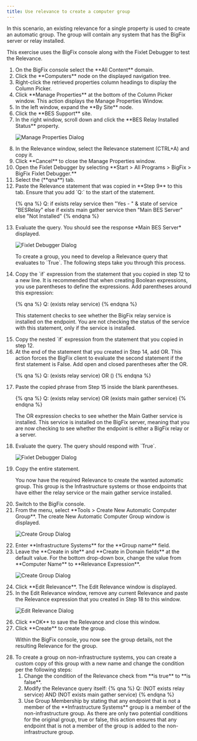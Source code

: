 ```yaml
---
title: Use relevance to create a computer group
---
```


In this scenario, an existing relevance for a single property is used to create
an automatic group. The group will contain any system that has the BigFix server
or relay installed.

This exercise uses the BigFix console along with the Fixlet Debugger to test the
Relevance.

<ol>
<li>On the BigFix console select the **All Content** domain.</li>
<li>Click the **Computers** node on the displayed navigation tree.</li>
<li>Right-click the retrieved properties column headings to display the Column Picker.</li>
<li>Click **Manage Properties** at the bottom of the Column Picker window. This action displays the Manage Properties Window.</li>
<li>In the left window, expand the **By Site** node.</li>
<li>Click the **BES Support** site.</li>
<li>In the right window, scroll down and click the **BES Relay Installed Status** property.
  <p><img src="/static/img/example-group-1.png" max-width="100%" title="Manage Properties Dialog"></p>
</li>
<li>In the Relevance window, select the Relevance statement (CTRL+A) and copy it.</li>
<li>Click **Cancel** to close the Manage Properties window.</li>
<li>Open the Fixlet Debugger by selecting **Start > All Programs > BigFix > BigFix Fixlet Debugger.**</li>
<li>Select the (**qna**) tab.</li>
<li>Paste the Relevance statement that was copied in **Step 9** to this tab. Ensure that you add `Q:` to the start of the statement.

{% qna %}
Q: if exists relay service then "Yes - " & state of service "BESRelay" else if exists main gather service then "Main BES Server" else "Not Installed"
{% endqna %}
</li>
<li>Evaluate the query. You should see the response *Main BES Server* displayed.
  <p><img src="/static/img/example-group-2.png" max-width="100%" title="Fixlet Debugger Dialog"></p>
  <p>To create a group, you need to develop a Relevance query that evaluates to `True`. The following steps take you through this process.</p>
</li>

<li>Copy the `if` expression from the statement that you copied in step 12 to a new line. It is recommended that when creating Boolean expressions, you use parentheses to define the expressions. Add parentheses around this expression:

{% qna %}
Q: (exists relay service)
{% endqna %}

This statement checks to see whether the BigFix relay service is installed on the endpoint. You are not checking the status of the service with this statement, only if the service is installed.</li>

<li>Copy the nested `if` expression from the statement that you copied in step 12.</li>
<li>At the end of the statement that you created in Step 14, add OR. This action forces the BigFix client to evaluate the second statement if the first statement is False. Add open and closed parentheses after the OR.

{% qna %}
Q: (exists relay service) OR ()
{% endqna %}
</li>
<li>Paste the copied phrase from Step 15 inside the blank parentheses.

{% qna %}
Q: (exists relay service) OR (exists main gather service)
{% endqna %}

</li>

The OR expression checks to see whether the Main Gather service is installed. This service is installed on the BigFix server, meaning that you are now checking to see whether the endpoint is either a BigFix relay or a server.</li>

<li>Evaluate the query. The query should respond with `True`.
<p><img src="/static/img/example-group-3.png" max-width="100%" title="Fixlet Debugger Dialog"></p>
</li>

<li>Copy the entire statement.
<p>You now have the required Relevance to create the wanted automatic group. This group is the Infrastructure systems or those endpoints that have either the relay service or the main gather service installed.</p></li>

<li>Switch to the BigFix console.</li>
<li>From the menu, select **Tools > Create New Automatic Computer Group**. The create New Automatic Computer Group window is displayed.
<p><img src="/static/img/example-group-4.png" max-width="100%" title="Create Group Dialog"></p>
</li>

<li>Enter **Infrastructure Systems** for the **Group name** field.</li>
<li>Leave the **Create in site** and **Create in Domain fields** at the default value. For the bottom drop-down box, change the value from **Computer Name** to **Relevance Expression**.
<p><img src="/static/img/example-group-5.png" max-width="100%" title="Create Group Dialog"></p>
</li>

<li>Click **Edit Relevance**. The Edit Relevance window is displayed.</li>
<li>In the Edit Relevance window, remove any current Relevance and paste the Relevance expression that you created in Step 18 to this window.
<p><img src="/static/img/example-group-6.png" max-width="100%" title="Edit Relevance Dialog"></p>
</li>

<li>Click **OK** to save the Relevance and close this window.</li>
<li>Click **Create** to create the group.
<p>Within the BigFix console, you now see the group details, not the resulting Relevance for the group.</p></li>

<li>To create a group on non-infrastructure systems, you can create a custom copy of this group with a new name and change the condition per the following steps:

  <ol>
  <li>Change the condition of the Relevance check from **is true** to **is false**.</li>
  <li>Modify the Relevance query itself:
  {% qna %}
  Q: (NOT exists relay service) AND (NOT exists main gather service)
  {% endqna %}
  </li>
  <li>Use Group Membership by stating that any endpoint that is not a member of the **Infrastructure Systems** group is a member of the non-infrastructure group. As there are only two potential conditions for the original group, true or false, this action ensures that any endpoint that is not a member of the group is added to the non-infrastructure group.</li>
  </ol>
</li>
</ol>
